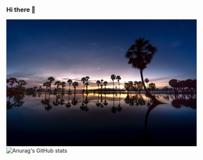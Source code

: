 ### Hi there 👋
![Design and Development](https://github.com/Akhilreddyv3/akhilreddyv3/blob/main/pexels-quang-nguyen-vinh-2131614.jpg)
![Anurag's GitHub stats](https://github-readme-stats.vercel.app/api?username=akhilreddyv3&show_icons=true&theme=transparent)
